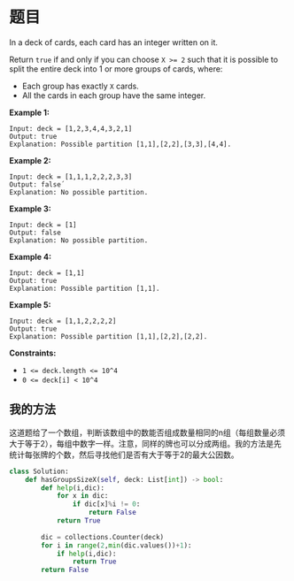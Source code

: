 # 题目

In a deck of cards, each card has an integer written on it.

Return `true` if and only if you can choose `X >= 2` such that it is possible to split the entire deck into 1 or more groups of cards, where:

- Each group has exactly `X` cards.
- All the cards in each group have the same integer.

 

**Example 1:**

```
Input: deck = [1,2,3,4,4,3,2,1]
Output: true
Explanation: Possible partition [1,1],[2,2],[3,3],[4,4].
```

**Example 2:**

```
Input: deck = [1,1,1,2,2,2,3,3]
Output: false´
Explanation: No possible partition.
```

**Example 3:**

```
Input: deck = [1]
Output: false
Explanation: No possible partition.
```

**Example 4:**

```
Input: deck = [1,1]
Output: true
Explanation: Possible partition [1,1].
```

**Example 5:**

```
Input: deck = [1,1,2,2,2,2]
Output: true
Explanation: Possible partition [1,1],[2,2],[2,2].
```

 

**Constraints:**

- `1 <= deck.length <= 10^4`
- `0 <= deck[i] < 10^4`

## 我的方法

这道题给了一个数组，判断该数组中的数能否组成数量相同的n组（每组数量必须大于等于2），每组中数字一样。注意，同样的牌也可以分成两组。我的方法是先统计每张牌的个数，然后寻找他们是否有大于等于2的最大公因数。

```python
class Solution:
    def hasGroupsSizeX(self, deck: List[int]) -> bool:
        def help(i,dic):
            for x in dic:
                if dic[x]%i != 0:
                    return False
            return True
        
        dic = collections.Counter(deck)
        for i in range(2,min(dic.values())+1):
            if help(i,dic):
                return True
        return False
```

